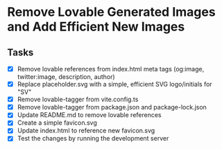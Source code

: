 # Remove Lovable Generated Images and Add Efficient New Images

## Tasks
- [x] Remove lovable references from index.html meta tags (og:image, twitter:image, description, author)
- [x] Replace placeholder.svg with a simple, efficient SVG logo/initials for "SV"
- [x] Remove lovable-tagger from vite.config.ts
- [x] Remove lovable-tagger from package.json and package-lock.json
- [x] Update README.md to remove lovable references
- [x] Create a simple favicon.svg
- [x] Update index.html to reference new favicon.svg
- [x] Test the changes by running the development server

